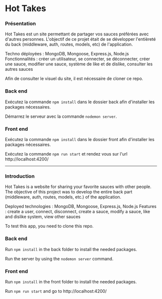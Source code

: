 # Hot Takes

### Présentation
Hot Takes est un site permettant de partager vos sauces préférées avec d'autres personnes. L'objectif de ce projet était de se développer l'entièreté du back (middleware, auth, routes, models, etc) de l'application.

Techno déployées : MongoDB, Mongoose, Express.js, Node.js
Fonctionnalités : créer un utilisateur, se connecter, se déconnecter, créer une sauce, modifier une sauce, système de like et de dislike, consulter les autres sauces

Afin de consulter le visuel du site, il est nécessaire de cloner ce repo.

### Back end

Exécutez la commande `npm install` dans le dossier back afin d'installer les packages nécessaires.

Démarrez le serveur avec la commande `nodemon server`.

### Front end

Exécutez la commande `npm install` dans le dossier front afin d'installer les packages nécessaires.

Exécutez la commande `npm run start` et rendez vous sur l'url http://localhost:4200/

_________________

### Introduction
Hot Takes is a website for sharing your favorite sauces with other people. The objective of this project was to develop the entire back part (middleware, auth, routes, models, etc.) of the application.

Deployed technologies : MongoDB, Mongoose, Express.js, Node.js
Features : create a user, connect, disconnect, create a sauce, modify a sauce, like and dislike system, view other sauces

To test this app, you need to clone this repo.
  
### Back end

Run `npm install` in the back folder to install the needed packages.

Run the server by using the `nodemon server` command.

### Front end

Run `npm install` in the front folder to install the needed packages.

Run `npm run start` and go to http://localhost:4200/


